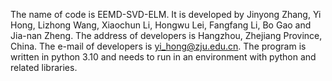 The name of code is EEMD-SVD-ELM. 
It is developed by Jinyong Zhang, Yi Hong, Lizhong Wang, Xiaochun Li, Hongwu Lei, Fangfang Li, Bo Gao and Jia-nan Zheng.
The address of developers is Hangzhou, Zhejiang Province, China. The e-mail of developers is yi_hong@zju.edu.cn. 
The program is written in python 3.10 and needs to run in an environment with python and related libraries.
